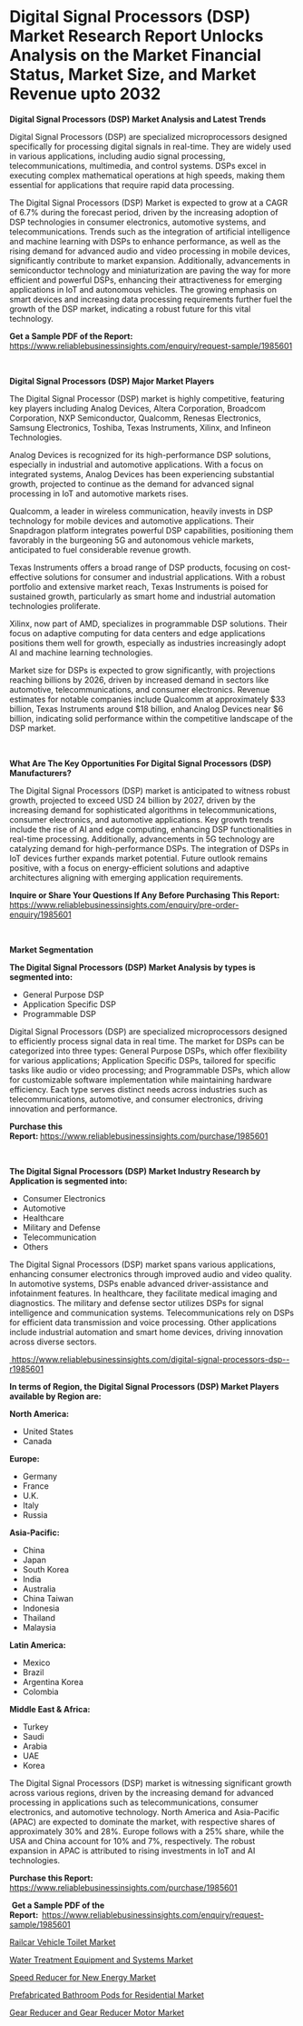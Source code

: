 <p><h1>Digital Signal Processors (DSP) Market Research Report Unlocks Analysis on the Market Financial Status, Market Size, and Market Revenue upto 2032</h1></p><p><strong>Digital Signal Processors (DSP) Market Analysis and Latest Trends</strong></p>
<p><p>Digital Signal Processors (DSP) are specialized microprocessors designed specifically for processing digital signals in real-time. They are widely used in various applications, including audio signal processing, telecommunications, multimedia, and control systems. DSPs excel in executing complex mathematical operations at high speeds, making them essential for applications that require rapid data processing.</p><p>The Digital Signal Processors (DSP) Market is expected to grow at a CAGR of 6.7% during the forecast period, driven by the increasing adoption of DSP technologies in consumer electronics, automotive systems, and telecommunications. Trends such as the integration of artificial intelligence and machine learning with DSPs to enhance performance, as well as the rising demand for advanced audio and video processing in mobile devices, significantly contribute to market expansion. Additionally, advancements in semiconductor technology and miniaturization are paving the way for more efficient and powerful DSPs, enhancing their attractiveness for emerging applications in IoT and autonomous vehicles. The growing emphasis on smart devices and increasing data processing requirements further fuel the growth of the DSP market, indicating a robust future for this vital technology.</p></p>
<p><strong>Get a Sample PDF of the Report:&nbsp;</strong> <a href="https://www.reliablebusinessinsights.com/enquiry/request-sample/1985601?utm_campaign=904&utm_medium=2&utm_source=Github&utm_content=ia&utm_term=28022025&utm_id=digital-signal-processors-dsp">https://www.reliablebusinessinsights.com/enquiry/request-sample/1985601</a></p>
<p>&nbsp;</p>
<p><strong>Digital Signal Processors (DSP) Major Market Players</strong></p>
<p><p>The Digital Signal Processor (DSP) market is highly competitive, featuring key players including Analog Devices, Altera Corporation, Broadcom Corporation, NXP Semiconductor, Qualcomm, Renesas Electronics, Samsung Electronics, Toshiba, Texas Instruments, Xilinx, and Infineon Technologies.</p><p>Analog Devices is recognized for its high-performance DSP solutions, especially in industrial and automotive applications. With a focus on integrated systems, Analog Devices has been experiencing substantial growth, projected to continue as the demand for advanced signal processing in IoT and automotive markets rises. </p><p>Qualcomm, a leader in wireless communication, heavily invests in DSP technology for mobile devices and automotive applications. Their Snapdragon platform integrates powerful DSP capabilities, positioning them favorably in the burgeoning 5G and autonomous vehicle markets, anticipated to fuel considerable revenue growth.</p><p>Texas Instruments offers a broad range of DSP products, focusing on cost-effective solutions for consumer and industrial applications. With a robust portfolio and extensive market reach, Texas Instruments is poised for sustained growth, particularly as smart home and industrial automation technologies proliferate.</p><p>Xilinx, now part of AMD, specializes in programmable DSP solutions. Their focus on adaptive computing for data centers and edge applications positions them well for growth, especially as industries increasingly adopt AI and machine learning technologies.</p><p>Market size for DSPs is expected to grow significantly, with projections reaching billions by 2026, driven by increased demand in sectors like automotive, telecommunications, and consumer electronics. Revenue estimates for notable companies include Qualcomm at approximately $33 billion, Texas Instruments around $18 billion, and Analog Devices near $6 billion, indicating solid performance within the competitive landscape of the DSP market.</p></p>
<p>&nbsp;</p>
<p><strong>What Are The Key Opportunities For Digital Signal Processors (DSP) Manufacturers?</strong></p>
<p><p>The Digital Signal Processors (DSP) market is anticipated to witness robust growth, projected to exceed USD 24 billion by 2027, driven by the increasing demand for sophisticated algorithms in telecommunications, consumer electronics, and automotive applications. Key growth trends include the rise of AI and edge computing, enhancing DSP functionalities in real-time processing. Additionally, advancements in 5G technology are catalyzing demand for high-performance DSPs. The integration of DSPs in IoT devices further expands market potential. Future outlook remains positive, with a focus on energy-efficient solutions and adaptive architectures aligning with emerging application requirements.</p></p>
<p><strong>Inquire or Share Your Questions If Any Before Purchasing This Report:</strong> <a href="https://www.reliablebusinessinsights.com/enquiry/pre-order-enquiry/1985601?utm_campaign=904&utm_medium=2&utm_source=Github&utm_content=ia&utm_term=28022025&utm_id=digital-signal-processors-dsp">https://www.reliablebusinessinsights.com/enquiry/pre-order-enquiry/1985601</a></p>
<p>&nbsp;</p>
<p><strong>Market Segmentation</strong></p>
<p><strong>The Digital Signal Processors (DSP) Market Analysis by types is segmented into:</strong></p>
<p><ul><li>General Purpose DSP</li><li>Application Specific DSP</li><li>Programmable DSP</li></ul></p>
<p><p>Digital Signal Processors (DSP) are specialized microprocessors designed to efficiently process signal data in real time. The market for DSPs can be categorized into three types: General Purpose DSPs, which offer flexibility for various applications; Application Specific DSPs, tailored for specific tasks like audio or video processing; and Programmable DSPs, which allow for customizable software implementation while maintaining hardware efficiency. Each type serves distinct needs across industries such as telecommunications, automotive, and consumer electronics, driving innovation and performance.</p></p>
<p><strong>Purchase this Report:&nbsp;</strong><a href="https://www.reliablebusinessinsights.com/purchase/1985601?utm_campaign=904&utm_medium=2&utm_source=Github&utm_content=ia&utm_term=28022025&utm_id=digital-signal-processors-dsp">https://www.reliablebusinessinsights.com/purchase/1985601</a></p>
<p>&nbsp;</p>
<p><strong>The Digital Signal Processors (DSP) Market Industry Research by Application is segmented into:</strong></p>
<p><ul><li>Consumer Electronics</li><li>Automotive</li><li>Healthcare</li><li>Military and Defense</li><li>Telecommunication</li><li>Others</li></ul></p>
<p><p>The Digital Signal Processors (DSP) market spans various applications, enhancing consumer electronics through improved audio and video quality. In automotive systems, DSPs enable advanced driver-assistance and infotainment features. In healthcare, they facilitate medical imaging and diagnostics. The military and defense sector utilizes DSPs for signal intelligence and communication systems. Telecommunications rely on DSPs for efficient data transmission and voice processing. Other applications include industrial automation and smart home devices, driving innovation across diverse sectors.</p></p>
<p><a href="https://www.reliablebusinessinsights.com/digital-signal-processors-dsp--r1985601?utm_campaign=904&utm_medium=2&utm_source=Github&utm_content=ia&utm_term=28022025&utm_id=digital-signal-processors-dsp">&nbsp;https://www.reliablebusinessinsights.com/digital-signal-processors-dsp--r1985601</a></p>
<p><strong>In terms of Region, the Digital Signal Processors (DSP) Market Players available by Region are:</strong></p>
<p>
    <p> <strong> North America: </strong>
        <ul>
            <li>United States</li>
            <li>Canada</li>
        </ul>
        </p> 
    <p> <strong> Europe: </strong>
        <ul>
            <li>Germany</li>
            <li>France</li>
            <li>U.K.</li>
            <li>Italy</li>
            <li>Russia</li>
        </ul>
        </p> 
    <p> <strong> Asia-Pacific: </strong>
        <ul>
            <li>China</li>
            <li>Japan</li>
            <li>South Korea</li>
            <li>India</li>
            <li>Australia</li>
            <li>China Taiwan</li>
            <li>Indonesia</li>
            <li>Thailand</li>
            <li>Malaysia</li>
        </ul>
        </p> 
    <p> <strong> Latin America: </strong>
        <ul>
            <li>Mexico</li>
            <li>Brazil</li>
            <li>Argentina Korea</li>
            <li>Colombia</li>
        </ul>
        </p> 
    <p> <strong> Middle East & Africa: </strong>
        <ul>
            <li>Turkey</li>
            <li>Saudi</li>
            <li>Arabia</li>
            <li>UAE</li>
            <li>Korea</li>
        </ul>
    </p>
    </p>
<p><p>The Digital Signal Processors (DSP) market is witnessing significant growth across various regions, driven by the increasing demand for advanced processing in applications such as telecommunications, consumer electronics, and automotive technology. North America and Asia-Pacific (APAC) are expected to dominate the market, with respective shares of approximately 30% and 28%. Europe follows with a 25% share, while the USA and China account for 10% and 7%, respectively. The robust expansion in APAC is attributed to rising investments in IoT and AI technologies.</p></p>
<p><strong>Purchase this Report: </strong><a href="https://www.reliablebusinessinsights.com/purchase/1985601?utm_campaign=904&utm_medium=2&utm_source=Github&utm_content=ia&utm_term=28022025&utm_id=digital-signal-processors-dsp">https://www.reliablebusinessinsights.com/purchase/1985601</a></p>
<p>&nbsp;<strong>Get a Sample PDF of the Report:&nbsp;&nbsp;</strong><a href="https://www.reliablebusinessinsights.com/enquiry/request-sample/1985601?utm_campaign=904&utm_medium=2&utm_source=Github&utm_content=ia&utm_term=28022025&utm_id=digital-signal-processors-dsp">https://www.reliablebusinessinsights.com/enquiry/request-sample/1985601</a></p>
<p><strong></strong></p>
<p><p><a href="https://github.com/moldenells72/Market-Research-Report-List-1/blob/main/railcar-vehicle-toilet-market.md?utm_campaign=904&utm_medium=2&utm_source=Github&utm_content=ia&utm_term=28022025&utm_id=digital-signal-processors-dsp">Railcar Vehicle Toilet Market</a></p><p><a href="https://github.com/coachtrillvn/Market-Research-Report-List-1/blob/main/water-treatment-equipment-and-systems-market.md?utm_campaign=904&utm_medium=2&utm_source=Github&utm_content=ia&utm_term=28022025&utm_id=digital-signal-processors-dsp">Water Treatment Equipment and Systems Market</a></p><p><a href="https://github.com/gulaimolin/Market-Research-Report-List-7/blob/main/speed-reducer-for-new-energy-market.md?utm_campaign=904&utm_medium=2&utm_source=Github&utm_content=ia&utm_term=28022025&utm_id=digital-signal-processors-dsp">Speed Reducer for New Energy Market</a></p><p><a href="https://github.com/judonyamates/Market-Research-Report-List-1/blob/main/prefabricated-bathroom-pods-for-residential-market.md?utm_campaign=904&utm_medium=2&utm_source=Github&utm_content=ia&utm_term=28022025&utm_id=digital-signal-processors-dsp">Prefabricated Bathroom Pods for Residential Market</a></p><p><a href="https://github.com/mauripalmi/Market-Research-Report-List-6/blob/main/gear-reducer-and-gear-reducer-motor-market.md?utm_campaign=904&utm_medium=2&utm_source=Github&utm_content=ia&utm_term=28022025&utm_id=digital-signal-processors-dsp">Gear Reducer and Gear Reducer Motor Market</a></p></p>